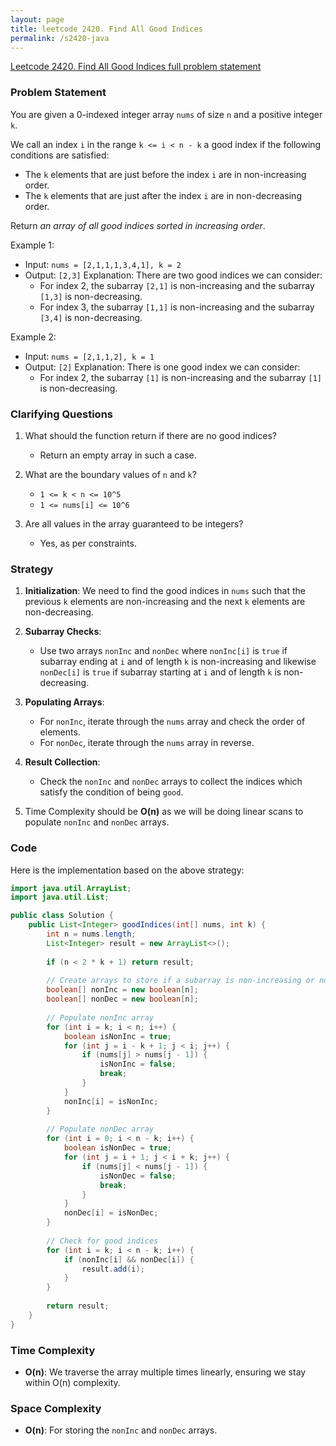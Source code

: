 ```yaml
---
layout: page
title: leetcode 2420. Find All Good Indices
permalink: /s2420-java
---
```

[Leetcode 2420. Find All Good Indices full problem statement](https://algoadvance.github.io/algoadvance/l2420)
### Problem Statement
You are given a 0-indexed integer array `nums` of size `n` and a positive integer `k`.

We call an index `i` in the range `k <= i < n - k` a good index if the following conditions are satisfied:

- The `k` elements that are just before the index `i` are in non-increasing order.
- The `k` elements that are just after the index `i` are in non-decreasing order.

Return *an array of all good indices sorted in increasing order*.

Example 1:
- Input: `nums = [2,1,1,1,3,4,1], k = 2`
- Output: `[2,3]`
Explanation: There are two good indices we can consider:
  - For index 2, the subarray `[2,1]` is non-increasing and the subarray `[1,3]` is non-decreasing.
  - For index 3, the subarray `[1,1]` is non-increasing and the subarray `[3,4]` is non-decreasing.

Example 2:
- Input: `nums = [2,1,1,2], k = 1`
- Output: `[2]`
Explanation: There is one good index we can consider:
  - For index 2, the subarray `[1]` is non-increasing and the subarray `[1]` is non-decreasing.

### Clarifying Questions
1. What should the function return if there are no good indices?
   - Return an empty array in such a case.

2. What are the boundary values of `n` and `k`?
   - `1 <= k < n <= 10^5`
   - `1 <= nums[i] <= 10^6`

3. Are all values in the array guaranteed to be integers?
   - Yes, as per constraints.

### Strategy
1. **Initialization**: We need to find the good indices in `nums` such that the previous `k` elements are non-increasing and the next `k` elements are non-decreasing.

2. **Subarray Checks**:
   - Use two arrays `nonInc` and `nonDec` where `nonInc[i]` is `true` if subarray ending at `i` and of length `k` is non-increasing and likewise `nonDec[i]` is `true` if subarray starting at `i` and of length `k` is non-decreasing.

3. **Populating Arrays**:
   - For `nonInc`, iterate through the `nums` array and check the order of elements.
   - For `nonDec`, iterate through the `nums` array in reverse.

4. **Result Collection**: 
   - Check the `nonInc` and `nonDec` arrays to collect the indices which satisfy the condition of being `good`.

5. Time Complexity should be **O(n)** as we will be doing linear scans to populate `nonInc` and `nonDec` arrays.

### Code
Here is the implementation based on the above strategy:

```java
import java.util.ArrayList;
import java.util.List;

public class Solution {
    public List<Integer> goodIndices(int[] nums, int k) {
        int n = nums.length;
        List<Integer> result = new ArrayList<>();
        
        if (n < 2 * k + 1) return result;
        
        // Create arrays to store if a subarray is non-increasing or non-decreasing
        boolean[] nonInc = new boolean[n];
        boolean[] nonDec = new boolean[n];
        
        // Populate nonInc array
        for (int i = k; i < n; i++) {
            boolean isNonInc = true;
            for (int j = i - k + 1; j < i; j++) {
                if (nums[j] > nums[j - 1]) {
                    isNonInc = false;
                    break;
                }
            }
            nonInc[i] = isNonInc;
        }
        
        // Populate nonDec array
        for (int i = 0; i < n - k; i++) {
            boolean isNonDec = true;
            for (int j = i + 1; j < i + k; j++) {
                if (nums[j] < nums[j - 1]) {
                    isNonDec = false;
                    break;
                }
            }
            nonDec[i] = isNonDec;
        }
        
        // Check for good indices
        for (int i = k; i < n - k; i++) {
            if (nonInc[i] && nonDec[i]) {
                result.add(i);
            }
        }
        
        return result;
    }
}
```

### Time Complexity
- **O(n)**: We traverse the array multiple times linearly, ensuring we stay within O(n) complexity.

### Space Complexity
- **O(n)**: For storing the `nonInc` and `nonDec` arrays.